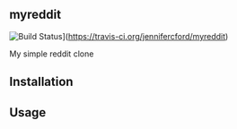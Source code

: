 ## myreddit

![Build Status](https://travis-ci.org/jennifercford/myreddit.svg?branch=master)](https://travis-ci.org/jennifercford/myreddit)

My simple reddit clone

## Installation

## Usage
